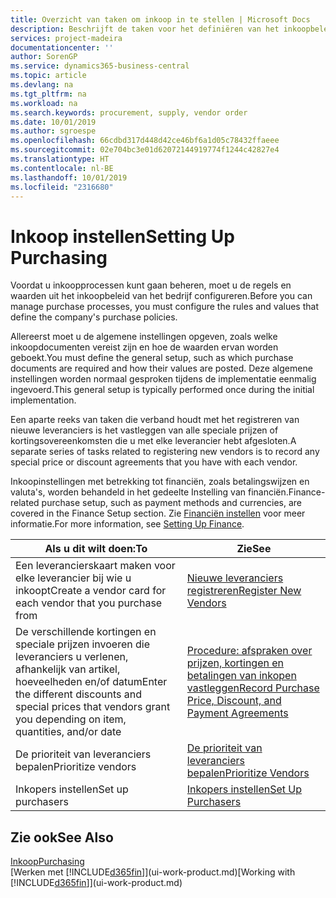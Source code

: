 ```yaml
---
title: Overzicht van taken om inkoop in te stellen | Microsoft Docs
description: Beschrijft de taken voor het definiëren van het inkoopbeleid van uw bedrijf en het instellen van uw inkoopprocessen.
services: project-madeira
documentationcenter: ''
author: SorenGP
ms.service: dynamics365-business-central
ms.topic: article
ms.devlang: na
ms.tgt_pltfrm: na
ms.workload: na
ms.search.keywords: procurement, supply, vendor order
ms.date: 10/01/2019
ms.author: sgroespe
ms.openlocfilehash: 66cdbd317d448d42ce46bf6a1d05c78432ffaeee
ms.sourcegitcommit: 02e704bc3e01d62072144919774f1244c42827e4
ms.translationtype: HT
ms.contentlocale: nl-BE
ms.lasthandoff: 10/01/2019
ms.locfileid: "2316680"
---
```

# <a name="setting-up-purchasing"></a><span data-ttu-id="4d374-103">Inkoop instellen</span><span class="sxs-lookup"><span data-stu-id="4d374-103">Setting Up Purchasing</span></span>
<span data-ttu-id="4d374-104">Voordat u inkoopprocessen kunt gaan beheren, moet u de regels en waarden uit het inkoopbeleid van het bedrijf configureren.</span><span class="sxs-lookup"><span data-stu-id="4d374-104">Before you can manage purchase processes, you must configure the rules and values that define the company's purchase policies.</span></span>

<span data-ttu-id="4d374-105">Allereerst moet u de algemene instellingen opgeven, zoals welke inkoopdocumenten vereist zijn en hoe de waarden ervan worden geboekt.</span><span class="sxs-lookup"><span data-stu-id="4d374-105">You must define the general setup, such as which purchase documents are required and how their values are posted.</span></span> <span data-ttu-id="4d374-106">Deze algemene instellingen worden normaal gesproken tijdens de implementatie eenmalig ingevoerd.</span><span class="sxs-lookup"><span data-stu-id="4d374-106">This general setup is typically performed once during the initial implementation.</span></span>

<span data-ttu-id="4d374-107">Een aparte reeks van taken die verband houdt met het registreren van nieuwe leveranciers is het vastleggen van alle speciale prijzen of kortingsovereenkomsten die u met elke leverancier hebt afgesloten.</span><span class="sxs-lookup"><span data-stu-id="4d374-107">A separate series of tasks related to registering new vendors is to record any special price or discount agreements that you have with each vendor.</span></span>

<span data-ttu-id="4d374-108">Inkoopinstellingen met betrekking tot financiën, zoals betalingswijzen en valuta's, worden behandeld in het gedeelte Instelling van financiën.</span><span class="sxs-lookup"><span data-stu-id="4d374-108">Finance-related purchase setup, such as payment methods and currencies, are covered in the Finance Setup section.</span></span> <span data-ttu-id="4d374-109">Zie [Financiën instellen](finance-setup-finance.md) voor meer informatie.</span><span class="sxs-lookup"><span data-stu-id="4d374-109">For more information, see [Setting Up Finance](finance-setup-finance.md).</span></span>

| <span data-ttu-id="4d374-110">Als u dit wilt doen:</span><span class="sxs-lookup"><span data-stu-id="4d374-110">To</span></span> | <span data-ttu-id="4d374-111">Zie</span><span class="sxs-lookup"><span data-stu-id="4d374-111">See</span></span> |
| --- | --- |
| <span data-ttu-id="4d374-112">Een leverancierskaart maken voor elke leverancier bij wie u inkoopt</span><span class="sxs-lookup"><span data-stu-id="4d374-112">Create a vendor card for each vendor that you purchase from</span></span>|[<span data-ttu-id="4d374-113">Nieuwe leveranciers registreren</span><span class="sxs-lookup"><span data-stu-id="4d374-113">Register New Vendors</span></span>](purchasing-how-register-new-vendors.md) |
| <span data-ttu-id="4d374-114">De verschillende kortingen en speciale prijzen invoeren die leveranciers u verlenen, afhankelijk van artikel, hoeveelheden en/of datum</span><span class="sxs-lookup"><span data-stu-id="4d374-114">Enter the different discounts and special prices that vendors grant you depending on item, quantities, and/or date</span></span> |[<span data-ttu-id="4d374-115">Procedure: afspraken over prijzen, kortingen en betalingen van inkopen vastleggen</span><span class="sxs-lookup"><span data-stu-id="4d374-115">Record Purchase Price, Discount, and Payment Agreements</span></span>](purchasing-how-record-purchase-price-discount-payment-agreements.md) |
| <span data-ttu-id="4d374-116">De prioriteit van leveranciers bepalen</span><span class="sxs-lookup"><span data-stu-id="4d374-116">Prioritize vendors</span></span> |[<span data-ttu-id="4d374-117">De prioriteit van leveranciers bepalen</span><span class="sxs-lookup"><span data-stu-id="4d374-117">Prioritize Vendors</span></span>](purchasing-how-prioritize-vendors.md) |
| <span data-ttu-id="4d374-118">Inkopers instellen</span><span class="sxs-lookup"><span data-stu-id="4d374-118">Set up purchasers</span></span> |[<span data-ttu-id="4d374-119">Inkopers instellen</span><span class="sxs-lookup"><span data-stu-id="4d374-119">Set Up Purchasers</span></span>](purchasing-how-setup-purchasers.md) |

## <a name="see-also"></a><span data-ttu-id="4d374-120">Zie ook</span><span class="sxs-lookup"><span data-stu-id="4d374-120">See Also</span></span>
[<span data-ttu-id="4d374-121">Inkoop</span><span class="sxs-lookup"><span data-stu-id="4d374-121">Purchasing</span></span>](purchasing-manage-purchasing.md)  
<span data-ttu-id="4d374-122">[Werken met [!INCLUDE[d365fin](includes/d365fin_md.md)]](ui-work-product.md)</span><span class="sxs-lookup"><span data-stu-id="4d374-122">[Working with [!INCLUDE[d365fin](includes/d365fin_md.md)]](ui-work-product.md)</span></span>
